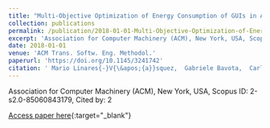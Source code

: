 ```yaml
---
title: "Multi-Objective Optimization of Energy Consumption of GUIs in Android Apps"
collection: publications
permalink: /publication/2018-01-01-Multi-Objective-Optimization-of-Energy-Consumption-of-GUIs-in-Android-Apps
excerpt: 'Association for Computer Machinery (ACM), New York, USA, Scopus ID: 2-s2.0-85060843179, Cited by: 2'
date: 2018-01-01
venue: 'ACM Trans. Softw. Eng. Methodol.'
paperurl: 'https://doi.org/10.1145/3241742'
citation: ' Mario Linares{-}V{\&apos;{a}}squez,  Gabriele Bavota,  Carlos Bernal{-}C{\&apos;{a}}rdenas,  Massimiliano Di,  Rocco Oliveto,  Denys Poshyvanyk, &quot;Multi-Objective Optimization of Energy Consumption of GUIs in Android Apps.&quot; ACM Trans. Softw. Eng. Methodol., 2018.'
---
```

Association for Computer Machinery (ACM), New York, USA, Scopus ID: 2-s2.0-85060843179, Cited by: 2

[Access paper here](https://doi.org/10.1145/3241742){:target="_blank"}
